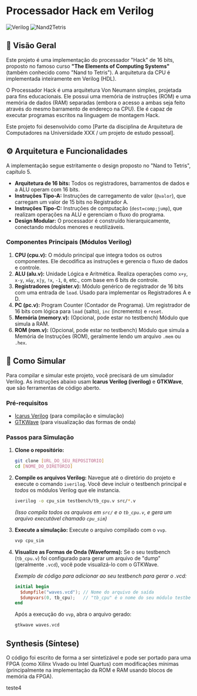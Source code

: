 # Processador Hack em Verilog

![Verilog](https://img.shields.io/badge/Verilog-8E007B?style=for-the-badge&logo=verilog&logoColor=white)
![Nand2Tetris](https://img.shields.io/badge/Nand2Tetris-Curso-orange?style=for-the-badge)

## 📖 Visão Geral

Este projeto é uma implementação do processador "Hack" de 16 bits, proposto no famoso curso **"The Elements of Computing Systems"** (também conhecido como "Nand to Tetris"). A arquitetura da CPU é implementada inteiramente em Verilog (HDL).

O Processador Hack é uma arquitetura Von Neumann simples, projetada para fins educacionais. Ele possui uma memória de instruções (ROM) e uma memória de dados (RAM) separadas (embora o acesso a ambas seja feito através do mesmo barramento de endereço na CPU). Ele é capaz de executar programas escritos na linguagem de montagem Hack.

Este projeto foi desenvolvido como [Parte da disciplina de Arquitetura de Computadores na Universidade XXX / um projeto de estudo pessoal].

## ⚙️ Arquitetura e Funcionalidades

A implementação segue estritamente o design proposto no "Nand to Tetris", capítulo 5.

- **Arquitetura de 16 bits:** Todos os registradores, barramentos de dados e a ALU operam com 16 bits.
- **Instruções Tipo-A:** Instruções de carregamento de valor (`@valor`), que carregam um valor de 15 bits no Registrador A.
- **Instruções Tipo-C:** Instruções de computação (`dest=comp;jump`), que realizam operações na ALU e gerenciam o fluxo do programa.
- **Design Modular:** O processador é construído hierarquicamente, conectando módulos menores e reutilizáveis.

### Componentes Principais (Módulos Verilog)

1.  **CPU (cpu.v):** O módulo principal que integra todos os outros componentes. Ele decodifica as instruções e gerencia o fluxo de dados e controle.
2.  **ALU (alu.v):** Unidade Lógica e Aritmética. Realiza operações como `x+y`, `x-y`, `x&y`, `x|y`, `!x`, `-1`, `0`, etc., com base em 6 bits de controle.
3.  **Registradores (register.v):** Módulo genérico de registrador de 16 bits com uma entrada de `load`. Usado para implementar os Registradores A e D.
4.  **PC (pc.v):** Program Counter (Contador de Programa). Um registrador de 16 bits com lógica para `load` (salto), `inc` (incremento) e `reset`.
5.  **Memória (memory.v):** (Opcional, pode estar no testbench) Módulo que simula a RAM.
6.  **ROM (rom.v):** (Opcional, pode estar no testbench) Módulo que simula a Memória de Instruções (ROM), geralmente lendo um arquivo `.mem` ou `.hex`.

## 🚀 Como Simular

Para compilar e simular este projeto, você precisará de um simulador Verilog. As instruções abaixo usam **Icarus Verilog (iverilog)** e **GTKWave**, que são ferramentas de código aberto.

### Pré-requisitos

- [Icarus Verilog](http://iverilog.icarus.com/) (para compilação e simulação)
- [GTKWave](http://gtkwave.sourceforge.net/) (para visualização das formas de onda)

### Passos para Simulação

1.  **Clone o repositório:**

    ```bash
    git clone [URL_DO_SEU_REPOSITORIO]
    cd [NOME_DO_DIRETORIO]
    ```

2.  **Compile os arquivos Verilog:**
    Navegue até o diretório do projeto e execute o comando `iverilog`. Você deve incluir o testbench principal e _todos_ os módulos Verilog que ele instancia.

    ```bash
    iverilog -o cpu_sim testbench/tb_cpu.v src/*.v
    ```

    _(Isso compila todos os arquivos em `src/` e o `tb_cpu.v`, e gera um arquivo executável chamado `cpu_sim`)_

3.  **Execute a simulação:**
    Execute o arquivo compilado com o `vvp`.

    ```bash
    vvp cpu_sim
    ```

4.  **Visualize as Formas de Onda (Waveforms):**
    Se o seu testbench (`tb_cpu.v`) foi configurado para gerar um arquivo de "dump" (geralmente `.vcd`), você pode visualizá-lo com o GTKWave.

    _Exemplo de código para adicionar ao seu testbench para gerar o .vcd:_

    ```verilog
    initial begin
      $dumpfile("waves.vcd"); // Nome do arquivo de saída
      $dumpvars(0, tb_cpu);   // "tb_cpu" é o nome do seu módulo testbench
    end
    ```

    Após a execução do `vvp`, abra o arquivo gerado:

    ```bash
    gtkwave waves.vcd
    ```

## Synthesis (Síntese)

O código foi escrito de forma a ser sintetizável e pode ser portado para uma FPGA (como Xilinx Vivado ou Intel Quartus) com modificações mínimas (principalmente na implementação da ROM e RAM usando blocos de memória da FPGA).

teste4
